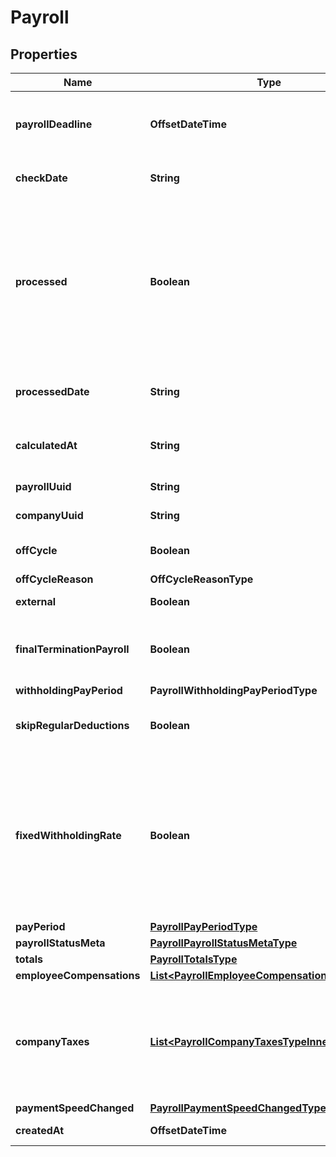 

# Payroll



## Properties

| Name | Type | Description | Notes |
|------------ | ------------- | ------------- | -------------|
|**payrollDeadline** | **OffsetDateTime** | A timestamp that is the deadline for the payroll to be run in order for employees to be paid on time. |  [optional] [readonly] |
|**checkDate** | **String** | The date on which employees will be paid for the payroll. |  [optional] [readonly] |
|**processed** | **Boolean** | Whether or not the payroll has been successfully processed. Note that processed payrolls cannot be updated. Additionally, a payroll is not guaranteed to be processed just because the payroll deadline has passed. Late payrolls are not uncommon. Conversely, users may choose to run payroll before the payroll deadline. |  [optional] [readonly] |
|**processedDate** | **String** | The date at which the payroll was processed. Null if the payroll isn&#39;t processed yet. |  [optional] [readonly] |
|**calculatedAt** | **String** | A timestamp of the last valid payroll calculation. Null is there isn&#39;t a valid calculation. |  [optional] [readonly] |
|**payrollUuid** | **String** | The UUID of the payroll. |  [optional] [readonly] |
|**companyUuid** | **String** | The UUID of the company for the payroll. |  [optional] [readonly] |
|**offCycle** | **Boolean** | Indicates whether the payroll is an off-cycle payroll |  [optional] [readonly] |
|**offCycleReason** | **OffCycleReasonType** |  |  [optional] |
|**external** | **Boolean** | Indicates whether the payroll is an external payroll |  [optional] [readonly] |
|**finalTerminationPayroll** | **Boolean** | Indicates whether the payroll is the final payroll for a terminated employee. Only included for off-cycle payrolls. |  [optional] [readonly] |
|**withholdingPayPeriod** | **PayrollWithholdingPayPeriodType** |  |  [optional] |
|**skipRegularDeductions** | **Boolean** | Block regular deductions and contributions for this payroll.  Only included for off-cycle payrolls. |  [optional] [readonly] |
|**fixedWithholdingRate** | **Boolean** | Enable taxes to be withheld at the IRS&#39;s required rate of 22% for federal income taxes. State income taxes will be taxed at the state&#39;s supplemental tax rate. Otherwise, we&#39;ll sum the entirety of the employee&#39;s wages and withhold taxes on the entire amount at the rate for regular wages. Only included for off-cycle payrolls. |  [optional] [readonly] |
|**payPeriod** | [**PayrollPayPeriodType**](PayrollPayPeriodType.md) |  |  [optional] |
|**payrollStatusMeta** | [**PayrollPayrollStatusMetaType**](PayrollPayrollStatusMetaType.md) |  |  [optional] |
|**totals** | [**PayrollTotalsType**](PayrollTotalsType.md) |  |  [optional] |
|**employeeCompensations** | [**List&lt;PayrollEmployeeCompensationsTypeInner&gt;**](PayrollEmployeeCompensationsTypeInner.md) |  |  [optional] |
|**companyTaxes** | [**List&lt;PayrollCompanyTaxesTypeInner&gt;**](PayrollCompanyTaxesTypeInner.md) | An array of taxes applicable to this payroll in addition to taxes included in &#x60;employee_compensations&#x60;. Only included for processed or calculated payrolls when &#x60;taxes&#x60; is present in the &#x60;include&#x60; parameter. |  [optional] |
|**paymentSpeedChanged** | [**PayrollPaymentSpeedChangedType**](PayrollPaymentSpeedChangedType.md) |  |  [optional] |
|**createdAt** | **OffsetDateTime** | Datetime for when the resource was created. |  [optional] [readonly] |



